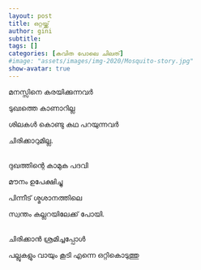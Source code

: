 ```yaml
---
layout: post
title: ഒറ്റയ്ക്ക്
author: gini
subtitle: 
tags: []
categories: [കവിത പോലെ ചിലത്]
#image: "assets/images/img-2020/Mosquito-story.jpg"
show-avatar: true
---
```


മനസ്സിനെ കരയിക്കുന്നവര്‍

ടുഖഃത്തെ കാണാറില്ല

ശിലകള്‍ കൊണ്ടു കഥ പറയുന്നവര്‍

ചിരിക്കാറുമില്ല.

<br>
ദുഖത്തിന്റെ കാമുക പദവി

മൗനം ഉപേക്ഷിച്ചു

പിന്നീട് ശ്മശാനത്തിലെ

സ്വന്തം കല്ലറയിലേക്ക് പോയി.

<br>
ചിരിക്കാന്‍ ശ്രമിച്ചപ്പോള്‍

പല്ലുകളും വായും കൂടി എന്നെ ഒറ്റികൊടുത്തു